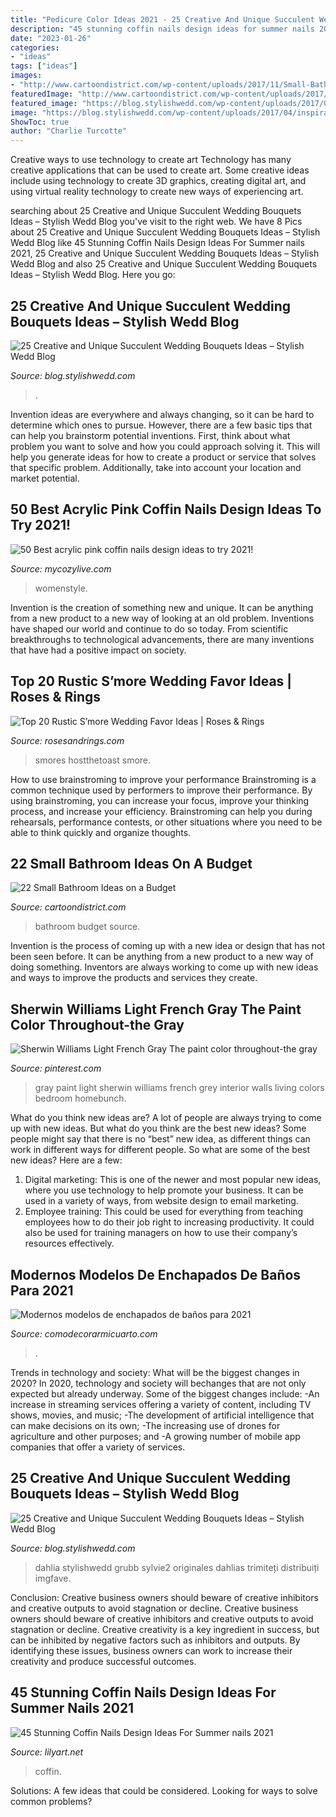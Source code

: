```yaml
---
title: "Pedicure Color Ideas 2021 - 25 Creative And Unique Succulent Wedding Bouquets Ideas – Stylish Wedd Blog"
description: "45 stunning coffin nails design ideas for summer nails 2021"
date: "2023-01-26"
categories:
- "ideas"
tags: ["ideas"]
images:
- "http://www.cartoondistrict.com/wp-content/uploads/2017/11/Small-Bathroom-Ideas-on-a-Budget-13.jpg"
featuredImage: "http://www.cartoondistrict.com/wp-content/uploads/2017/11/Small-Bathroom-Ideas-on-a-Budget-13.jpg"
featured_image: "https://blog.stylishwedd.com/wp-content/uploads/2017/04/vintage-romantic-wedding-bouquets-with-succulents.jpg"
image: "https://blog.stylishwedd.com/wp-content/uploads/2017/04/inspirational-succulent-wedding-ideas.jpg"
ShowToc: true
author: "Charlie Turcotte"
---
```



Creative ways to use technology to create art
Technology has many creative applications that can be used to create art. Some creative ideas include using technology to create 3D graphics, creating digital art, and using virtual reality technology to create new ways of experiencing art.

	

		
searching about 25 Creative and Unique Succulent Wedding Bouquets Ideas – Stylish Wedd Blog you've visit to the right web. We have 8 Pics about 25 Creative and Unique Succulent Wedding Bouquets Ideas – Stylish Wedd Blog like 45 Stunning Coffin Nails Design Ideas For Summer nails 2021, 25 Creative and Unique Succulent Wedding Bouquets Ideas – Stylish Wedd Blog and also 25 Creative and Unique Succulent Wedding Bouquets Ideas – Stylish Wedd Blog. Here you go:
		
    
## 25 Creative And Unique Succulent Wedding Bouquets Ideas – Stylish Wedd Blog

<img loading=lazy src="https://blog.stylishwedd.com/wp-content/uploads/2017/04/inspirational-succulent-wedding-ideas.jpg" onerror="this.onerror=null;this.src='https://tse3.mm.bing.net/th?id=OIP.lg1_ockfd8SCn0Ct1mwG2gHaLH&amp;pid=15.1';" alt="25 Creative and Unique Succulent Wedding Bouquets Ideas – Stylish Wedd Blog">

_Source: blog.stylishwedd.com_

>. 

	

Invention ideas are everywhere and always changing, so it can be hard to determine which ones to pursue. However, there are a few basic tips that can help you brainstorm potential inventions. First, think about what problem you want to solve and how you could approach solving it. This will help you generate ideas for how to create a product or service that solves that specific problem. Additionally, take into account your location and market potential.

    
## 50 Best Acrylic Pink Coffin Nails Design Ideas To Try 2021!

<img loading=lazy src="https://mycozylive.com/wp-content/uploads/2021/04/13-13.jpg" onerror="this.onerror=null;this.src='https://tse4.mm.bing.net/th?id=OIP.fjOjzcZzsre12yC-k1AGRwHaLH&amp;pid=15.1';" alt="50 Best acrylic pink coffin nails design ideas to try 2021!">

_Source: mycozylive.com_

>womenstyle. 

	

Invention is the creation of something new and unique. It can be anything from a new product to a new way of looking at an old problem. Inventions have shaped our world and continue to do so today. From scientific breakthroughs to technological advancements, there are many inventions that have had a positive impact on society.

    
## Top 20 Rustic S’more Wedding Favor Ideas | Roses &amp; Rings

<img loading=lazy src="http://www.rosesandrings.com/wp-content/uploads/2018/01/Smores-Treats-in-Mini-Mason-Jars-Wedding-Favors.jpg" onerror="this.onerror=null;this.src='https://tse3.mm.bing.net/th?id=OIP.yb70iQAqpdq17DJa8WJLmwHaLh&amp;pid=15.1';" alt="Top 20 Rustic S’more Wedding Favor Ideas | Roses &amp; Rings">

_Source: rosesandrings.com_

>smores hostthetoast smore. 

	

How to use brainstroming to improve your performance
Brainstroming is a common technique used by performers to improve their performance. By using brainstroming, you can increase your focus, improve your thinking process, and increase your efficiency. Brainstroming can help you during rehearsals, performance contests, or other situations where you need to be able to think quickly and organize thoughts.

    
## 22 Small Bathroom Ideas On A Budget

<img loading=lazy src="http://www.cartoondistrict.com/wp-content/uploads/2017/11/Small-Bathroom-Ideas-on-a-Budget-13.jpg" onerror="this.onerror=null;this.src='https://tse3.mm.bing.net/th?id=OIP.ZG6P1J6IBN4xgnQ527vgIAHaKA&amp;pid=15.1';" alt="22 Small Bathroom Ideas on a Budget">

_Source: cartoondistrict.com_

>bathroom budget source. 

	

Invention is the process of coming up with a new idea or design that has not been seen before. It can be anything from a new product to a new way of doing something. Inventors are always working to come up with new ideas and ways to improve the products and services they create.

    
## Sherwin Williams Light French Gray The Paint Color Throughout-the Gray

<img loading=lazy src="https://i.pinimg.com/736x/8d/50/ef/8d50efde2661ccad0857d7d6910addc9.jpg" onerror="this.onerror=null;this.src='https://tse1.mm.bing.net/th?id=OIP.ZQXCS8OOj900Y9aXO-jO6QHaLH&amp;pid=15.1';" alt="Sherwin Williams Light French Gray The paint color throughout-the gray">

_Source: pinterest.com_

>gray paint light sherwin williams french grey interior walls living colors bedroom homebunch. 

	

What do you think new ideas are?
A lot of people are always trying to come up with new ideas. But what do you think are the best new ideas? Some people might say that there is no “best” new idea, as different things can work in different ways for different people. So what are some of the best new ideas? Here are a few: 
1) Digital marketing: This is one of the newer and most popular new ideas, where you use technology to help promote your business. It can be used in a variety of ways, from website design to email marketing. 
2) Employee training: This could be used for everything from teaching employees how to do their job right to increasing productivity. It could also be used for training managers on how to use their company’s resources effectively.

    
## Modernos Modelos De Enchapados De Baños Para 2021

<img loading=lazy src="https://comodecorarmicuarto.com/wp-content/uploads/2021/04/modelos-de-enchapados-de-banos-elegancia.jpg" onerror="this.onerror=null;this.src='https://tse1.mm.bing.net/th?id=OIP.dYcV3z8ffkAJSuHBvdoirwHaJ4&amp;pid=15.1';" alt="Modernos modelos de enchapados de baños para 2021">

_Source: comodecorarmicuarto.com_

>. 

	

Trends in technology and society: What will be the biggest changes in 2020?
In 2020, technology and society will bechanges that are not only expected but already underway. 
Some of the biggest changes include: 
-An increase in streaming services offering a variety of content, including TV shows, movies, and music; 
-The development of artificial intelligence that can make decisions on its own; 
-The increasing use of drones for agriculture and other purposes; and 
-A growing number of mobile app companies that offer a variety of services.

    
## 25 Creative And Unique Succulent Wedding Bouquets Ideas – Stylish Wedd Blog

<img loading=lazy src="https://blog.stylishwedd.com/wp-content/uploads/2017/04/vintage-romantic-wedding-bouquets-with-succulents.jpg" onerror="this.onerror=null;this.src='https://tse2.mm.bing.net/th?id=OIP.yWbrCtaR_Da4NacIhEVh_AAAAA&amp;pid=15.1';" alt="25 Creative and Unique Succulent Wedding Bouquets Ideas – Stylish Wedd Blog">

_Source: blog.stylishwedd.com_

>dahlia stylishwedd grubb sylvie2 originales dahlias trimiteți distribuiți imgfave. 

	

Conclusion: Creative business owners should beware of creative inhibitors and creative outputs to avoid stagnation or decline.
Creative business owners should beware of creative inhibitors and creative outputs to avoid stagnation or decline. Creative creativity is a key ingredient in success, but can be inhibited by negative factors such as inhibitors and outputs. By identifying these issues, business owners can work to increase their creativity and produce successful outcomes.

    
## 45 Stunning Coffin Nails Design Ideas For Summer Nails 2021

<img loading=lazy src="https://lilyart.net/wp-content/uploads/2021/05/30-10-768x1152.jpg" onerror="this.onerror=null;this.src='https://tse2.mm.bing.net/th?id=OIP.UkYVWz9kCjanqbSK-ADa5gHaLH&amp;pid=15.1';" alt="45 Stunning Coffin Nails Design Ideas For Summer nails 2021">

_Source: lilyart.net_

>coffin. 

	

Solutions: A few ideas that could be considered.
Looking for ways to solve common problems?

